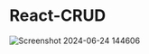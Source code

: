 # React-CRUD
![Screenshot 2024-06-24 144606](https://github.com/Pragyac9/React-CRUD/assets/136442660/fddab8e0-a0de-40fd-bcc7-4d72433b6769)
